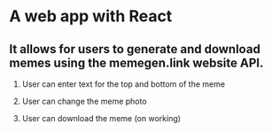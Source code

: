 # A web app with React 

## It allows for users to generate and download memes using the memegen.link website API.

 1. User can enter text for the top and bottom of the meme

 2. User can change the meme photo

 3. User can download the meme (on working)
